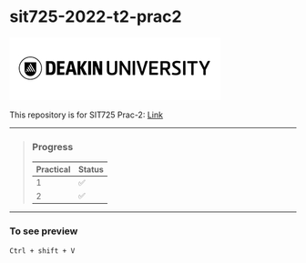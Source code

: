 # sit725-2022-t2-prac2

![deakin_logo](public/images/deakin_logo.png)

This repository is for SIT725 Prac-2: [Link](https://github.com/abvitasa/sit725-2022-t2-prac2)

---

> ### Progress
>
> | Practical | Status |
> | :-------- | ------ |
> | 1         | ✅     |
> | 2         | ✅     |

---

### To see preview

```
Ctrl + shift + V
```
